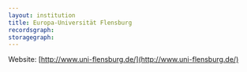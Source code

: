 ```yaml
---
layout: institution
title: Europa-Universität Flensburg
recordsgraph: 
storagegraph: 
---
```


Website: [http://www.uni-flensburg.de/](http://www.uni-flensburg.de/)
